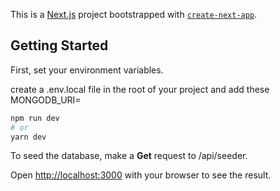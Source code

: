 This is a [Next.js](https://nextjs.org/) project bootstrapped with [`create-next-app`](https://github.com/vercel/next.js/tree/canary/packages/create-next-app).

## Getting Started

First, set your environment variables.

create a .env.local file in the root of your project and add these
MONGODB_URI=<pathtoyourmongodb>

```bash
npm run dev
# or
yarn dev
```
To seed the database, make a **Get** request to /api/seeder.
  
Open [http://localhost:3000](http://localhost:3000) with your browser to see the result.



